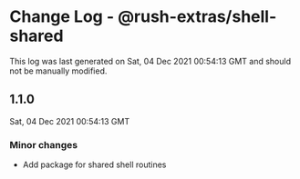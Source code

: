 # Change Log - @rush-extras/shell-shared

This log was last generated on Sat, 04 Dec 2021 00:54:13 GMT and should not be manually modified.

## 1.1.0
Sat, 04 Dec 2021 00:54:13 GMT

### Minor changes

- Add package for shared shell routines

